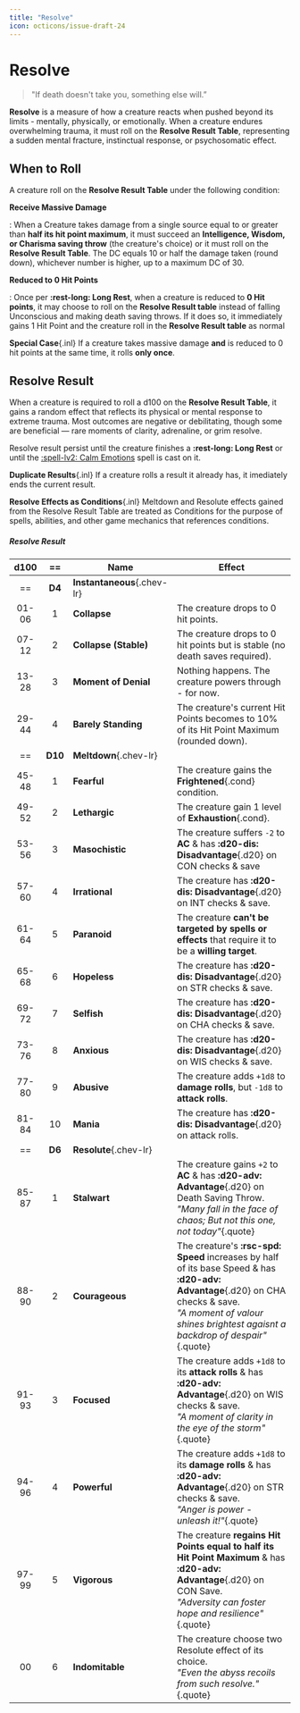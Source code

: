 ```yaml
---
title: "Resolve"
icon: octicons/issue-draft-24
---
```


# Resolve

> "If death doesn't take you, something else will.”

**Resolve** is a measure of how a creature reacts when pushed beyond its limits - mentally, physically, or emotionally. When a creature endures overwhelming trauma, it must roll on the **Resolve Result Table**, representing a sudden mental fracture, instinctual response, or psychosomatic effect.

## When to Roll

A creature roll on the **Resolve Result Table** under the following condition:

**Receive Massive Damage**

:   When a Creature takes damage from a single source equal to or greater than **half its hit point maximum**, it must succeed an **Intelligence, Wisdom, or Charisma saving throw** (the creature's choice) or it must roll on the **Resolve Result Table**. The DC equals 10 or half the damage taken (round down), whichever number is higher, up to a maximum DC of 30.

**Reduced to 0 Hit Points**

:   Once per **:rest-long: Long Rest**, when a creature is reduced to **0 Hit points**, it may choose to roll on the **Resolve Result table** instead of falling Unconscious and making death saving throws. If it does so, it immediately gains 1 Hit Point and the creature roll in the **Resolve Result table** as normal

**Special Case**{.inl} If a creature takes massive damage **and** is reduced to 0 hit points at the same time, it rolls **only once**.

## Resolve Result

When a creature is required to roll a d100 on the **Resolve Result Table**, it gains a random effect that reflects its physical or mental response to extreme trauma. Most outcomes are negative or debilitating, though some are beneficial — rare moments of clarity, adrenaline, or grim resolve.

Resolve result persist until the creature finishes a **:rest-long: Long Rest** or until the [:spell-lv2: Calm Emotions](../../spells/description/core/level-2.md#calm-emotions) spell is cast on it.

**Duplicate Results**{.inl} If a creature rolls a result it already has, it imediately ends the current result.

**Resolve Effects as Conditions**{.inl} Meltdown and Resolute effects gained from the Resolve Result Table are treated as Conditions for the purpose of spells, abilities, and other game mechanics that references conditions.

##### Resolve Result

| d100 | == | Name | Effect |
|:-:|:-:|---|---|
| == | **D4** |**Instantaneous**{.chev-lr} | |
| 01-06 | 1 | **Collapse** | The creature drops to 0 hit points. |
| 07-12 | 2 | **Collapse (Stable)** | The creature drops to 0 hit points but is stable (no death saves required). |
| 13-28 | 3 | **Moment of Denial** | Nothing happens. The creature powers through - for now. |
| 29-44 | 4 | **Barely Standing** | The creature's current Hit Points becomes to 10% of its Hit Point Maximum (rounded down). |
| == | **D10** | **Meltdown**{.chev-lr} | |
| 45-48 | 1 | **Fearful** | The creature gains the **Frightened**{.cond} condition. |
| 49-52 | 2 | **Lethargic** | The creature gain 1 level of **Exhaustion**{.cond}. |
| 53-56 | 3 | **Masochistic** | The creature suffers `-2` to **AC** & has **:d20-dis: Disadvantage**{.d20} on CON checks & save |
| 57-60 | 4 | **Irrational** | The creature has **:d20-dis: Disadvantage**{.d20} on INT checks & save. |
| 61-64 | 5 | **Paranoid** | The creature **can't be targeted by spells or effects** that require it to be a **willing target**. |
| 65-68 | 6 | **Hopeless** | The creature has **:d20-dis: Disadvantage**{.d20} on STR checks & save. |
| 69-72 | 7 | **Selfish** | The creature has **:d20-dis: Disadvantage**{.d20} on CHA checks & save. |
| 73-76 | 8 | **Anxious** | The creature has **:d20-dis: Disadvantage**{.d20} on WIS checks & save. |
| 77-80 | 9 | **Abusive** | The creature adds `+1d8` to **damage rolls**, but `-1d8` to **attack rolls**. |
| 81-84 | 10 | **Mania** | The creature has **:d20-dis: Disadvantage**{.d20} on attack rolls. |
| == | **D6** | **Resolute**{.chev-lr} | |
| 85-87 | 1 | **Stalwart** | The creature gains `+2` to **AC** & has **:d20-adv: Advantage**{.d20} on Death Saving Throw.<br>*"Many fall in the face of chaos; But not this one, not today"*{.quote} |
| 88-90 | 2 | **Courageous** | The creature's **:rsc-spd: Speed** increases by half of its base Speed & has **:d20-adv: Advantage**{.d20} on CHA checks & save.<br>*"A moment of valour shines brightest agaisnt a backdrop of despair"*{.quote} |
| 91-93 | 3 | **Focused** | The creature adds `+1d8` to its **attack rolls** & has **:d20-adv: Advantage**{.d20} on WIS checks & save.<br>*"A moment of clarity in the eye of the storm"*{.quote} |
| 94-96 | 4 | **Powerful** | The creature adds `+1d8` to its **damage rolls** & has **:d20-adv: Advantage**{.d20} on STR checks & save.<br>*"Anger is power - unleash it!"*{.quote} |
| 97-99 | 5 | **Vigorous** | The creature **regains Hit Points equal to half its Hit Point Maximum** & has **:d20-adv: Advantage**{.d20} on CON Save.<br>*"Adversity can foster hope and resilience"*{.quote} |
| 00 | 6 | **Indomitable** | The creature choose two Resolute effect of its choice.<br>*"Even the abyss recoils from such resolve."*{.quote} |